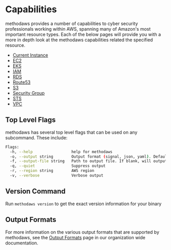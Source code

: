 # Capabilities

methodaws provides a number of capabilities to cyber security professionals working within AWS, spanning many of Amazon's most important resource types. Each of the below pages will provide you with a more in depth look at the methodaws capabilities related the specified resource.

- [Current Instance](./current.md)
- [EC2](./ec2.md)
- [EKS](./eks.md)
- [IAM](./iam.md)
- [RDS](./rds.md)
- [Route53](./route53.md)
- [S3](./s3.md)
- [Security Group](./securitygroup.md)
- [STS](./sts.md)
- [VPC](./vpc.md)

## Top Level Flags

methodaws has several top level flags that can be used on any subcommand. These include:

```bash
Flags:
  -h, --help                 help for methodaws
  -o, --output string        Output format (signal, json, yaml). Default value is signal (default "signal")
  -f, --output-file string   Path to output file. If blank, will output to STDOUT
  -q, --quiet                Suppress output
  -r, --region string        AWS region
  -v, --verbose              Verbose output
```

## Version Command

Run `methodaws version` to get the exact version information for your binary

## Output Formats

For more information on the various output formats that are supported by methodaws, see the [Output Formats](https://method-security.github.io/docs/output.html) page in our organization wide documentation.
